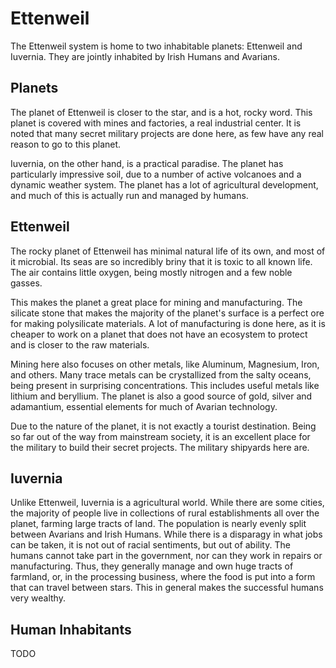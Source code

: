 # Ettenweil
The Ettenweil system is home to two inhabitable planets: Ettenweil and Iuvernia. They are jointly inhabited by Irish Humans and Avarians.

## Planets
The planet of Ettenweil is closer to the star, and is a hot, rocky word. This planet is covered with mines and factories, a real industrial center. It is noted that many secret military projects are done here, as few have any real reason to go to this planet.

Iuvernia, on the other hand, is a practical paradise. The planet has particularly impressive soil, due to a number of active volcanoes and a dynamic weather system. The planet has a lot of agricultural development, and much of this is actually run and managed by humans.

## Ettenweil
The rocky planet of Ettenweil has minimal natural life of its own, and most of it microbial. Its seas are so incredibly briny that it is toxic to all known life. The air contains little oxygen, being mostly nitrogen and a few noble gasses.

This makes the planet a great place for mining and manufacturing. The silicate stone that makes the majority of the planet's surface is a perfect ore for making polysilicate materials. A lot of manufacturing is done here, as it is cheaper to work on a planet that does not have an ecosystem to protect and is closer to the raw materials.

Mining here also focuses on other metals, like Aluminum, Magnesium, Iron, and others. Many trace metals can be crystallized from the salty oceans, being present in surprising concentrations. This includes useful metals like lithium and beryllium. The planet is also a good source of gold, silver and adamantium, essential elements for much of Avarian technology. 

Due to the nature of the planet, it is not exactly a tourist destination. Being so far out of the way from mainstream society, it is an excellent place for the military to build their secret projects. The military shipyards here are.

## Iuvernia
Unlike Ettenweil, Iuvernia is a agricultural world. While there are some cities, the majority of people live in collections of rural establishments all over the planet, farming large tracts of land. The population is nearly evenly split between Avarians and Irish Humans. While there is a disparagy in what jobs can be taken, it is not out of racial sentiments, but out of ability. The humans cannot take part in the government, nor can they work in repairs or manufacturing. Thus, they generally manage and own huge tracts of farmland, or, in the processing business, where the food is put into a form that can travel between stars. This in general makes the successful humans very wealthy.

## Human Inhabitants
TODO
